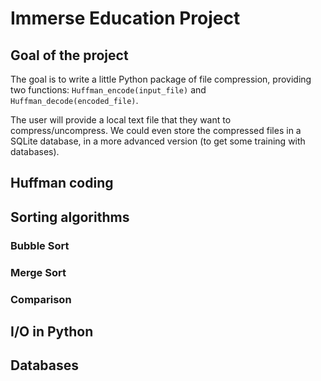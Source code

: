 # Immerse Education Project

## Goal of the project

The goal is to write a little Python package of file compression, providing two functions: `Huffman_encode(input_file)` and `Huffman_decode(encoded_file)`. 

The user will provide a local text file that they want to compress/uncompress. 
We could even store the compressed files in a SQLite database, in a more advanced version (to get some training with databases). 

## Huffman coding

## Sorting algorithms

### Bubble Sort

### Merge Sort

### Comparison

## I/O in Python

## Databases
